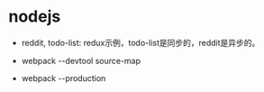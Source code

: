 # nodejs

* reddit, todo-list: redux示例，todo-list是同步的，reddit是异步的。


* webpack --devtool source-map
* webpack --production